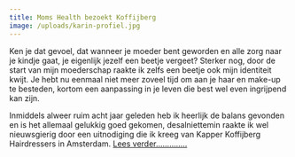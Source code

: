 ```yaml
---
title: Moms Health bezoekt Koffijberg
image: /uploads/karin-profiel.jpg
---
```



Ken je dat gevoel, dat wanneer je moeder bent geworden en alle zorg naar je kindje gaat, je eigenlijk jezelf een beetje vergeet? Sterker nog, door de start van mijn moederschap raakte ik zelfs een beetje ook mijn identiteit kwijt. Je hebt nu eenmaal niet meer zoveel tijd om aan je haar en make-up te besteden, kortom een aanpassing in je leven die best wel even ingrijpend kan zijn.

Inmiddels alweer ruim acht jaar geleden heb ik heerlijk de balans gevonden en is het allemaal gelukkig goed gekomen, desalniettemin raakte ik wel nieuwsgierig door een uitnodiging die ik kreeg van Kapper Koffijberg Hairdressers in Amsterdam. [Lees verder…………..](http://momshealth.nl/koffijberg-color-dentity/)